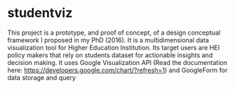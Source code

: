 # studentviz
This project is a prototype, and proof of concept, of a design conceptual framework I proposed in my PhD (2016). 
It is a multidimensional data visualization tool for Higher Education Institution.
Its target users are HEI policy makers that rely on students dataset for actionable insights and decision making. 
It uses Google Visualization API (Read the documentation here: https://developers.google.com/chart/?refresh=1) and GoogleForm for data storage and query
